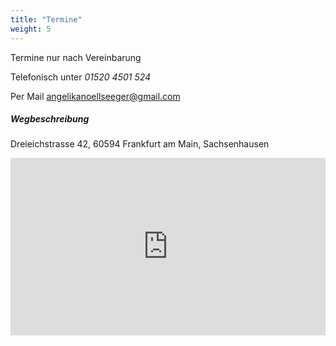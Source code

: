 ```yaml
---
title: "Termine"
weight: 5
---
```


Termine nur nach Vereinbarung

Telefonisch unter _01520 4501 524_

Per Mail angelikanoellseeger@gmail.com

##### Wegbeschreibung

Dreieichstrasse 42, 60594 Frankfurt am Main, Sachsenhausen

<div style="overflow:hidden;padding-bottom:56.25%;position:relative;height:0;">
<iframe
  title="Map"
  width="600"
  height="450"
  style="border:0;left:0;top:0;height:100%;width:100%;position:absolute;"
  loading="lazy"
  allowfullscreen
  src="https://www.google.com/maps/embed?pb=!1m18!1m12!1m3!1d2559.04844609331!2d8.688840077763272!3d50.10410017152814!2m3!1f0!2f0!3f0!3m2!1i1024!2i768!4f13.1!3m3!1m2!1s0x47bd0c1f8cfac5bf%3A0x5115d69507583a4!2sDreieichstra%C3%9Fe%2042%2C%2060594%20Frankfurt%20am%20Main%2C%20Deutschland!5e0!3m2!1sde!2sch!4v1702737410217!5m2!1sde!2sch"></iframe>">
</iframe>
</div>

